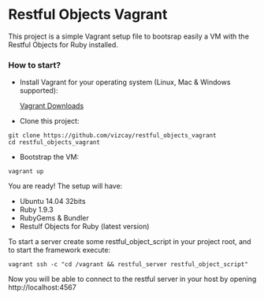 Restful Objects Vagrant
=======================

This project is a simple Vagrant setup file to bootsrap easily a VM with the Restful Objects for Ruby installed.

### How to start?

- Install Vagrant for your operating system (Linux, Mac & Windows supported):

  [Vagrant Downloads](https://www.vagrantup.com/downloads.html)

- Clone this project:

```shell
git clone https://github.com/vizcay/restful_objects_vagrant
cd restful_objects_vagrant
```

- Bootstrap the VM:

```shell
vagrant up
```

You are ready! The setup will have:
- Ubuntu 14.04 32bits
- Ruby 1.9.3
- RubyGems & Bundler
- Restulf Objects for Ruby (latest version)

To start a server create some restful_object_script in your project root, and to start the framework execute:

```shell
vagrant ssh -c "cd /vagrant && restful_server restful_object_script"
```

Now you will be able to connect to the restful server in your host by opening http://localhost:4567

